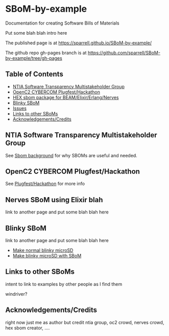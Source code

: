 # SBoM-by-example
Documentation for creating Software Bills of Materials

Put some blah blah intro here

The published page is at https://sparrell.github.io/SBoM-by-example/

The github repo gh-pages branch is at https://github.com/sparrell/SBoM-by-example/tree/gh-pages

## Table of Contents
- [NTIA Software Transparency Multistakeholder Group](#ntia-software-transparency-multistakeholder-group)
- [OpenC2 CYBERCOM Plugfest/Hackathon](#openc2-cybercom-plugfesthackathon)
- [HEX sbom package for BEAM/Elixir/Erlang/Nerves](#hex-sbom-package-for-beamelixirerlangnervers)
- [Blinky SBoM](#blinky-sbom)
- [Issues](#issues)
- [Links to other SBoMs](#links-to-other-sboms)
- [Acknowledgements/Credits](#acknowledgementscredits)


## NTIA Software Transparency Multistakeholder Group
See [Sbom background](./SbomBackground.md) for why SBOMs are useful and needed.

## OpenC2 CYBERCOM Plugfest/Hackathon
See [Plugfest/Hackathon](https://github.com/oasis-tcs/openc2-usecases/tree/master/Cybercom-Plugfest) for more info

## Nerves SBoM using Elixir blah
link to another page and put some blah blah here

## Blinky SBoM
link to another page and put some blah blah here
- [Make normal blinky microSD](blinky1.md)
- [Make blinky microSD with SBoM](blinky2.md)

## Links to other SBoMs
intent to link to examples by other people as I find them

windriver?

## Acknowledgements/Credits
right now just me as author but credit ntia group, oc2 crowd, nerves crowd, hex sbom creator, ....
